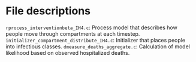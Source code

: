 # File descriptions

`rprocess_interventionbeta_IH4.c`: Process model that describes how people move through compartments at each timestep.
`initializer_compartment_distribute_IH4.c`: Initializer that places people into infectious classes.
`dmeasure_deaths_aggregate.c`: Calculation of model likelihood based on observed hospitalized deaths.

